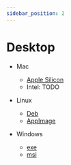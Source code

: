 ```yaml
---
sidebar_position: 2
---
```


# Desktop

- Mac

  - [Apple Silicon](https://github.com/zhbhun/rmbg/releases/download/v0.0.1/RMBG_0.0.1_aarch64.dmg.zip)
  - Intel: TODO

- Linux

  - [Deb](https://github.com/zhbhun/rmbg/releases/download/v0.0.1/rmbg_0.0.1_amd64.deb)
  - [AppImage](https://github.com/zhbhun/rmbg/releases/download/v0.0.1/rmbg_0.0.1_amd64.AppImage)

- Windows

  - [exe](https://github.com/zhbhun/rmbg/releases/download/v0.0.1/RMBG_0.0.1_x64-setup.exe)
  - [msi](https://github.com/zhbhun/rmbg/releases/download/v0.0.1/RMBG_0.0.1_x64_en-US.msi)